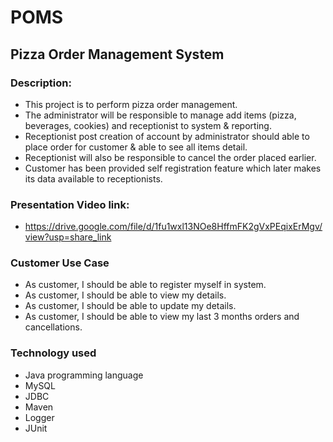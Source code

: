 # POMS
## Pizza Order Management System

### Description:
- This project is to perform pizza order management.
- The administrator will be responsible to manage add items (pizza, beverages, cookies) and receptionist to system & reporting.
- Receptionist post creation of account by administrator should able to place order for customer & able to see all items detail.
- Receptionist will also be responsible to cancel the order placed earlier.
- Customer has been provided self registration feature which later makes its data available to receptionists.

### Presentation Video link: 
- https://drive.google.com/file/d/1fu1wxl13NOe8HffmFK2gVxPEqixErMgv/view?usp=share_link

### Customer Use Case
- As customer, I should be able to register myself in system.
- As customer, I should be able to view my details.
- As customer, I should be able to update my details.
- As customer, I should be able to view my last 3 months orders and cancellations.

### Technology used

- Java programming language
- MySQL
- JDBC
- Maven
- Logger
- JUnit
